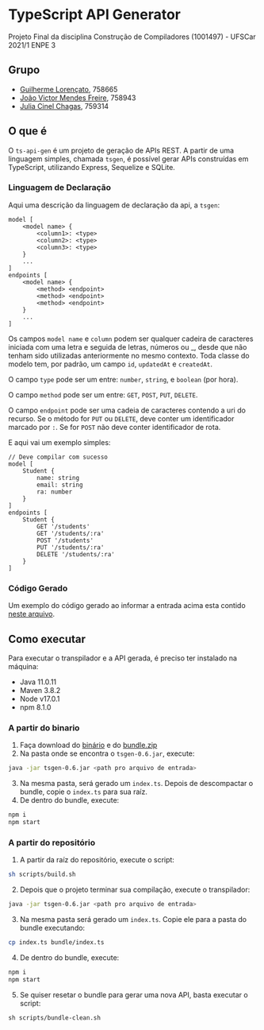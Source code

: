 # TypeScript API Generator
Projeto Final da disciplina Construção de Compiladores (1001497) - UFSCar 2021/1 ENPE 3

## Grupo
- [Guilherme Lorençato](https://github.com/GuiLorencato), 758665
- [João Victor Mendes Freire](https://github.com/joaovicmendes), 758943
- [Julia Cinel Chagas](https://github.com/jcinel), 759314

## O que é
O `ts-api-gen` é um projeto de geração de APIs REST. A partir de uma linguagem simples, chamada `tsgen`, é possível gerar APIs construídas em TypeScript, utilizando Express, Sequelize e SQLite.

### Linguagem de Declaração
Aqui uma descrição da linguagem de declaração da api, a `tsgen`:
```
model [
    <model name> {
        <column1>: <type>
        <column2>: <type>
        <column3>: <type>
    }
    ...
]
endpoints [
    <model name> {
        <method> <endpoint>
        <method> <endpoint>
        <method> <endpoint>
    }
    ...
]
```
Os campos `model name` e `column` podem ser qualquer cadeira de caracteres iniciada com uma letra e seguida de letras, números ou _, desde que não tenham sido utilizadas anteriormente no mesmo contexto. Toda classe do modelo tem, por padrão, um campo `id`, `updatedAt` e `createdAt`.

O campo `type` pode ser um entre: `number`, `string`, e `boolean` (por hora).

O campo `method` pode ser um entre: `GET`, `POST`, `PUT`, `DELETE`.

O campo `endpoint` pode ser uma cadeia de caracteres contendo a uri do recurso. Se o método for `PUT` ou `DELETE`, deve conter um identificador marcado por `:`. Se for `POST` não deve conter identificador de rota.

E aqui vai um exemplo simples:
```
// Deve compilar com sucesso
model [
    Student {
        name: string
        email: string
        ra: number
    }
]
endpoints [
    Student {
        GET '/students'
        GET '/students/:ra'
        POST '/students'
        PUT '/students/:ra'
        DELETE '/students/:ra'
    }
]
```

### Código Gerado
Um exemplo do código gerado ao informar a entrada acima esta contido [neste arquivo](https://github.com/joaovicmendes/ts-api-generator/blob/main/example.ts).

## Como executar
Para executar o transpilador e a API gerada, é preciso ter instalado na máquina: 
- Java 11.0.11
- Maven 3.8.2
- Node v17.0.1
- npm 8.1.0

### A partir do binario
1. Faça download do [binário](https://github.com/joaovicmendes/ts-api-generator/releases/tag/latest) e do [bundle.zip](https://github.com/joaovicmendes/ts-api-generator/releases/tag/latest)
2. Na pasta onde se encontra o `tsgen-0.6.jar`, execute:
```bash
java -jar tsgen-0.6.jar <path pro arquivo de entrada>
```
3. Na mesma pasta, será gerado um `index.ts`. Depois de descompactar o bundle, copie o `index.ts` para sua raíz.
4. De dentro do bundle, execute:
```bash
npm i
npm start
```

### A partir do repositório
1. A partir da raíz do repositório, execute o script:
```sh
sh scripts/build.sh
```
2. Depois que o projeto terminar sua compilação, execute o transpilador:
```bash
java -jar tsgen-0.6.jar <path pro arquivo de entrada>
```
3. Na mesma pasta será gerado um `index.ts`. Copie ele para a pasta do bundle executando:
```bash
cp index.ts bundle/index.ts
```
4. De dentro do bundle, execute:
```bash
npm i
npm start
```
5. Se quiser resetar o bundle para gerar uma nova API, basta executar o script:
```shell
sh scripts/bundle-clean.sh
```
